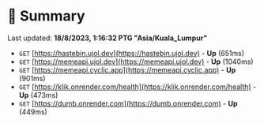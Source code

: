 # 📖 Summary
Last updated: **18/8/2023, 1:16:32 PTG "Asia/Kuala_Lumpur"**

- `GET` [https://hastebin.ujol.dev](https://hastebin.ujol.dev) - **Up** (651ms)
- `GET` [https://memeapi.ujol.dev](https://memeapi.ujol.dev) - **Up** (1040ms)
- `GET` [https://memeapi.cyclic.app](https://memeapi.cyclic.app) - **Up** (901ms)
- `GET` [https://klik.onrender.com/health](https://klik.onrender.com/health) - **Up** (473ms)
- `GET` [https://dumb.onrender.com](https://dumb.onrender.com) - **Up** (449ms)
